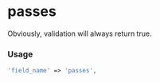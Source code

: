 # passes

Obviously, validation will always return true.

### Usage

```php
'field_name' => 'passes',
```
